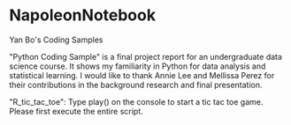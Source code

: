 # NapoleonNotebook
Yan Bo's Coding Samples

"Python Coding Sample" is a final project report for an undergraduate data science course. It shows my familiarity in Python for
data analysis and statistical learning. I would like to thank Annie Lee and Mellissa Perez for their contributions in the
background research and final presentation.

"R_tic_tac_toe": Type play() on the console to start a tic tac toe game. Please first execute the entire script.
